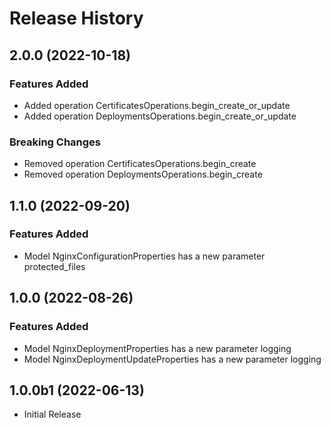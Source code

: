 # Release History

## 2.0.0 (2022-10-18)

### Features Added

  - Added operation CertificatesOperations.begin_create_or_update
  - Added operation DeploymentsOperations.begin_create_or_update

### Breaking Changes

  - Removed operation CertificatesOperations.begin_create
  - Removed operation DeploymentsOperations.begin_create

## 1.1.0 (2022-09-20)

### Features Added

  - Model NginxConfigurationProperties has a new parameter protected_files

## 1.0.0 (2022-08-26)

### Features Added

  - Model NginxDeploymentProperties has a new parameter logging
  - Model NginxDeploymentUpdateProperties has a new parameter logging

## 1.0.0b1 (2022-06-13)

* Initial Release